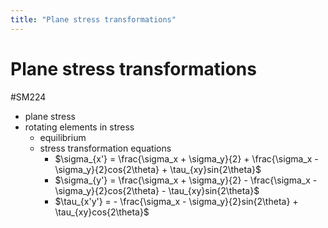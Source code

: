 ```yaml
---
title: "Plane stress transformations"
---
```

# Plane stress transformations
#SM224
- plane stress
- rotating elements in stress
	- equilibrium
	- stress transformation equations
		- $\sigma_{x'} = \frac{\sigma_x + \sigma_y}{2} + \frac{\sigma_x - \sigma_y}{2}cos{2\theta} + \tau_{xy}sin{2\theta}$
		- $\sigma_{y'} = \frac{\sigma_x + \sigma_y}{2} - \frac{\sigma_x - \sigma_y}{2}cos{2\theta} - \tau_{xy}sin{2\theta}$
		- $\tau_{x'y'} = - \frac{\sigma_x - \sigma_y}{2}sin{2\theta} + \tau_{xy}cos{2\theta}$